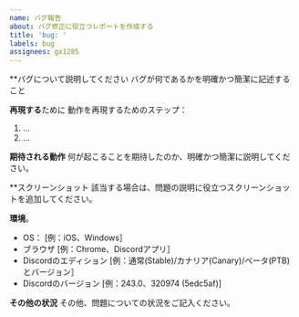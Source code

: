 ```yaml
---
name: バグ報告
about: バグ修正に役立つレポートを作成する
title: 'bug: '
labels: bug
assignees: gx1285
---
```


\*\*バグについて説明してください
バグが何であるかを明確かつ簡潔に記述すること

**再現する**ために
動作を再現するためのステップ：

1. ...
2. ...

**期待される動作**
何が起こることを期待したのか、明確かつ簡潔に説明してください。

\*\*スクリーンショット
該当する場合は、問題の説明に役立つスクリーンショットを追加してください。

**環境**。

- OS： [例：iOS、Windows］
- ブラウザ [例：Chrome、Discordアプリ］
- Discordのエディション [例：通常(Stable)/カナリア(Canary)/ベータ(PTB)とバージョン］
- Discordのバージョン [例：243.0、320974 (5edc5af)]

**その他の状況**
その他、問題についての状況をご記入ください。
